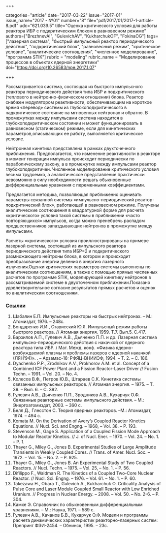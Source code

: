 +++

categories="article"
date="2017-03-22"
issue="2017-01"
issue_name="2017 - №01"
number="8"
file="pdf/2017/01/2017-1-article-8.pdf"
udc="621.039.5"
title="Оценка критического условия для работы реактора ИБР с подкритическим блоком в равновесном режиме"
authors=["BrezhnevAI", "GulevichAV", "KukharchukOF", "FokinaOG"]
tags=["лазерная система", "быстрый импульсный реактор периодического действия", "подкритический блок", "равновесный режим", "критическое условие", "аналитические соотношения", "численное моделирование", "программа STIK"]
rubric = "modeling"
rubric_name = "Моделирование процессов в объектах ядерной энергетики"
doi="https://doi.org/10.26583/npe.2017.1.07"

+++

Рассматривается система, состоящая из быстрого импульсного реактора периодического действия типа ИБР и подкритического (теплового в нейтронно-физическом отношении) блока. Реактор снабжен модулятором реактивности, обеспечивающим на короткое время «перевод» системы из глубокоподкритического в надкритическое состояние на мгновенных нейтронах и обратно. В промежутках между импульсами система находится в глубокоподкритическом состоянии и может функционировать в равновесном (статическом) режиме, если для кинетических параметров,описывающих ее работу, выполняется критическое условие.

Нейтронная кинетика представлена в рамках двухточечного приближения. Предполагается, что изменение реактивности в реакторе в момент генерации импульса происходит периодически по параболическому закону, а в промежутке между импульсами реактор глубокоподкритичен. Численное моделирование критического условия весьма трудоемко, а аналитическое представление практически невозможно в силу необходимости решать обыкновенные дифференциальные уравнения с переменными коэффициентами.

Предлагается методика, позволяющая приближенно оценивать параметры связанной системы «импульсно-периодический реактор-подкритический блок», работающей в равновесном режиме. Получены аналитические соотношения в квадратурной форме для расчета «критического» условия такой системы в приближении «часто повторяющихся» импульсов, когда можно пренебречь распадом предшественников запаздывающих нейтронов в промежутке между импульсами.

Расчеты «критического» условия проиллюстрированы на примере лазерной системы, состоящей из импульсного реактора периодического действия типа ИБР=2 и подкритического размножающего нейтроны блока, в котором и происходит преобразование энергии деления в энергию лазерного излучения.Оценки критических параметров системы выполнены по аналитическим соотношениям, а также с помощью прямых численных расчетов по программе STIK, моделирующей кинетику нейтронов в рассматриваемой системе в двухточечном приближении.Показано удовлетворительное согласие результатов прямых расчетов и оценок по аналитическим соотношениям.

### Ссылки

1. Шабалин Е.П. Импульсные реакторы на быстрых нейтронах. – М.: Атомиздат, 1976. – 248с.
2. Бондаренко И.И., Стависский Ю.Я. Импульсный режим работы быстрого реактора. // Атомная энергия. 1959. Т.7. Вып.5. С.417.
3. Барзилов А.П., Гулевич А.В., Дьяченко П.П. и др. Лазерная система импульсно-периодического действия с накачкой от ядерного реактора типа ИБР. / Мат. Межд. конф. «Физика ядерно-возбуждаемой плазмы и проблемы лазеров с ядерной накачкой (ЛЯН’94)». . – Арзамас-16: РФЯЦ-ВНИИЭФ, 1994. – Т. 2. – С. 186.
4. Dyachenko P.P., Zrodnikov A.V., Prokhorov A.M. et al. Concept of a Combined ICF Power Plant and a Fission Reactor-Laser Driver // Fusion Techn. – 1991. – Vol. 20. – No. 4.
5. Колесов В.Ф., Петров Ю.В., Штараев С.К. Кинетика системы связанных импульсных реакторов. // Атомная энергия. – 1975. – Т. 39. – Вып. 6. – С. 392.
6. Гулевич А.В., Дьяченко П.П., Зродников А.В., Кухарчук О.Ф. Связанные реакторные системы импульсного действия. – М.: Энергоатомиздат, 2003. – 360 с.
7. Белл Д., Глесстон С. Теория ядерных реакторов. –М.: Атомиздат, 1974. – 494 с.
8. Komata M. On the Derivation of Avery’s Coupled Reactor Kinetics Equations. // Nucl. Sci. and Engng. – 1968, – Vol. 38. – P. 193.
9. Stevenson M., Gage S. Application of a Coupled Fission Mode Approach to Modular Reactor Kinetics. // J. of Nucl. Ener. – 1970. – Vol. 24. – No. 1. – P. 1.
10. Thayer G., Miley G., Jones B. Experimental Studies of Large Amplitude Transients in Weakly Coupled Cores. // Trans. of Amer. Nucl. Soc. – 1972. – Vol. 15. – No. 2. – P. 925.
11. Thayer G., Miley G., Jones B. An Experimental Study of Two Coupled Reactors. // Nucl. Techn. – 1975. – Vol. 25, – No. 1. – Р. 56.
12. Difilippo F., Waldman R. The Kinetics of a Coupled Two-Core Nuclear Reactor. // Nucl. Sci. Engng. – 1976. – Vol. 61. – No. 1. – P. 60.
13. Takezawa H., Obara T., Gulevich A., Kukharchuk O. Criticality Analysis of Pulse Core and Laser Module Coupled Small Reactor with Low Enriched Uranium. // Progress in Nuclear Energy. – 2008. – Vol. 50. – No. 2-6. – P. 304.
14. Камке Э. Справочник по обыкновенным дифференциальным уравнениям. – М.: Наука, 1971. – 589 с.
15. Гулевич А.В., Качанов Б.В., Кухарчук О.Ф. Модели и программы расчета динамических характеристик реакторно-лазерных систем: Препринт ФЭИ-2454. – Обнинск, 1995. – 23с.